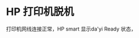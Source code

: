 # HP 打印机脱机

打印机网线连接正常，HP smart 显示da'yi Ready 状态，
<!--stackedit_data:
eyJoaXN0b3J5IjpbNTM3NDg3NjUzXX0=
-->